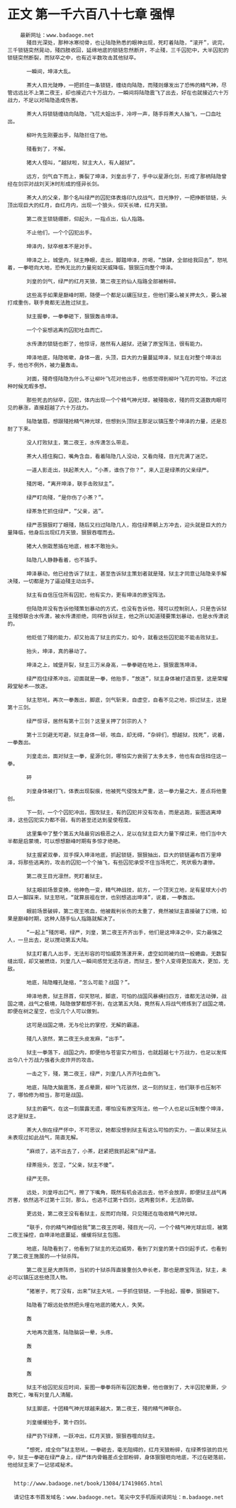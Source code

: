 # 正文 第一千六百八十七章 强悍
        最新网址：www.badaoge.net
          殘目光深处，那种冰寒彻骨，也让陆隐熟悉的眼神出现，死盯着陆隐，“滚开”，说完，三千锁链突然晃动，殘四肢收回，延绵地底的锁链忽然断开，不止殘，三千囚犯中，大半囚犯的锁链突然断裂，而狱卒之中，也有近半数攻击其他狱卒。
      
          一瞬间，坤泽大乱。
      
          茶大人目光陡睁，一把抓住一条锁链，缠绕向陆隐，而殘则爆发出了恐怖的精气神，尽管远远比不上第二夜王，却也接近六十万战力，一瞬间将陆隐震飞了出去，好在也就接近六十万战力，不足以对陆隐造成伤害。
      
          茶大人将锁链缠绕向陆隐，飞花大姐出手，冷哼一声，随手将茶大人抽飞，一口血吐出。
      
          柳叶先生刚要出手，陆隐拦住了他。
      
          殘看到了，不解。
      
          猪大人怪叫，“越狱啦，狱主大人，有人越狱”。
      
          远方，剑气自下而上，撕裂了坤泽，刘皇出手了，手中以星源化剑，形成了那柄陆隐曾经在剑宗对战刘天沐时形成的怪异长剑。
      
          茶大人的父亲，那个名叫绿严的囚犯体表烙印九纹战气，目光狰狞，一把挣断锁链，头顶出现巨大的红月，自红月内，出现一个狼头，仰天长啸，红月天狼。
      
          第二夜王锁链绷断，仰起头，一指点出，仙人指路。
      
          不止他们，一个个囚犯出手。
      
          坤泽内，狱卒根本不是对手。
      
          坤泽之上，城堡内，狱主睁眼，走出，脚踏坤泽，厉喝，“放肆，全部给我回去”，怒吼着，一拳咂向大地，恐怖无比的力量宛如天威降临，狠狠压向整个坤泽。
      
          刘皇的剑气，绿严的红月天狼，第二夜王的仙人指路全部被粉碎。
      
          这些高手如果是巅峰时期，随便一个都足以碾压狱主，但他们要么被关押太久，要么被打成重伤，联手竟都无法胜过狱主。
      
          狱主握拳，一拳拳砸下，狠狠轰击坤泽。
      
          一个个妄想逃离的囚犯吐血而亡。
      
          水传潇的锁链也断了，他惊讶，居然有人越狱，还破了原宝阵法，很有能力。
      
          坤泽地底，陆隐咳嗽，身体一震，头顶，巨大的力量蔓延坤泽，狱主在对整个坤泽出手，他也不例外，被力量轰击。
      
          对面，殘奇怪陆隐为什么不让柳叶飞花对他出手，他感觉得到柳叶飞花的可怕，不过这种时候无暇多想。
      
          那些死去的狱卒，囚犯，体内出现一个个精气神光球，被殘吸收，殘的符文道数肉眼可见的暴涨，直接超越了六十万战力。
      
          陆隐皱眉，想跟殘抢精气神光球，但想到头顶狱主那足以镇压整个坤泽的力量，还是忍耐了下来。
      
          没人打败狱主，第二夜王，水传潇怎么带走。
      
          茶大人捂住胸口，嘴角含血，看着陆隐几人没动，又看向殘，目光充满了迷茫。
      
          一道人影走出，扶起茶大人，“小茶，谁伤了你？”，来人正是绿茶的父亲绿严。
      
          殘厉喝，“离开坤泽，联手击败狱主”。
      
          绿严盯向殘，“是你伤了小茶？”。
      
          绿茶急忙抓住绿严，“父亲，逃”。
      
          绿严恶狠狠盯了眼殘，随后又扫过陆隐几人，抱住绿茶朝上方冲去，迎头就是巨大的力量降临，他身后出现红月天狼，狠狠吞噬而去。
      
          猪大人倒栽葱插在地底，根本不敢抬头。
      
          陆隐几人静静看着，也不插手。
      
          坤泽暴动，他已经告诉了狱主，甚至告诉狱主策划者就是殘，狱主才同意让陆隐亲手解决殘，一切都是为了逼迫殘主动出手。
      
          狱主有自信压住所有囚犯，他有实力，更有坤泽的原宝阵法。
      
          但陆隐并没有告诉他殘策划暴动的方式，也没有告诉他，殘可以控制别人，只是告诉狱主殘想联合水传潇，被水传潇拒绝，同样告诉狱主，他之所以知道殘要策划暴动，也是水传潇说的。
      
          他贬低了殘的能力，却又抬高了狱主的实力，如今，就看这些囚犯能不能击败狱主。
      
          抬头，坤泽，真的暴动了。
      
          坤泽之上，城堡开裂，狱主三万米身高，一拳拳砸在地上，狠狠震荡坤泽。
      
          绿严抱住绿茶冲出，迎面就是一拳，他抬手，“放逐”，狱主身体被打退百里，这是荣耀殿堂秘术——放逐。
      
          狱主怒吼，再次一拳轰出，脚底，剑气斩来，自虚空，自看不见之地，掠过狱主，这是第十三剑。
      
          绿严惊讶，居然有第十三剑？这里关押了剑宗的人？
      
          第十三剑避无可避，狱主身体一顿，咳血，却无碍，“杂碎们，想越狱，找死”，说着，一拳轰出。
      
          刘皇走出，面对狱主一拳，星源化剑，哪怕实力衰弱了太多太多，他也有自信挡住这一拳。
      
          砰
      
          刘皇身体被打飞，体表出现裂痕，他被死气侵蚀太严重，这一拳力量之大，差点将他重创。
      
          下一刻，一个个囚犯冲出，围攻狱主，有的囚犯并没有攻击，而是逃跑，妄图逃离坤泽，这些囚犯实力都不弱，有的甚至还达到星使程度。
      
          这里集中了整个第五大陆最穷凶极恶之人，足以在狱主巨大力量下撑过来，他们当中大半都是启蒙境，可以想想巅峰时期有多惊才绝艳。
      
          狱主握紧双拳，双手探入坤泽地底，抓起锁链，狠狠抽出，巨大的锁链遍布百万里坤泽，将那些逃离的，攻击的囚犯一个个抽飞，有些囚犯承受不住当场死亡，死状极为凄惨。
      
          第二夜王目光凛然，死盯着狱主。
      
          狱主眼前场景变换，他神色一变，精气神战技，前方，一个顶天立地，足有星球大小的巨人一脚踩来，狱主怒吼，“就算辰祖在世，也别想逃出坤泽”，说着，一拳轰出。
      
          眼前场景破碎，第二夜王咳血，他被裁判长伤的太重了，竟然被狱主直接破了幻境，如果是巅峰时期，这种人随手仙人指路就解决了。
      
          “一起上”殘厉喝，绿严，刘皇，第二夜王齐齐出手，他们是这坤泽之中，实力最强之人，一旦出去，足以搅动第五大陆。
      
          狱主盯着几人出手，无法形容的可怕威势荡漾开来，虚空如同被灼烧一般蜷曲，无数裂缝出现，却又被燃烧，刘皇几人一瞬间感觉无法存进，而狱主，整个人变得更加高大，更加，无敌。
      
          地底，陆隐瞳孔陡缩，“怎么可能？战国？”。
      
          坤泽地表，狱主昂首，仰天怒吼，脚底，可怕的战国风暴横扫四方，谁都无法动弹，战国之境，战气之极境，陆隐做梦都想不到，在这第五大陆，竟然有人将战气修炼到了战国之境，即便在树之星空，也没几个人可以做到。
      
          这可是战国之境，无与伦比的掌控，无解的霸道。
      
          殘几人骇然，第二夜王头皮发麻，“出手”。
      
          狱主一拳落下，战国之内，即便他与苍宙实力相当，也就超越七十万战力，也足以发挥出令八十万战力强者头皮炸开的攻击。
      
          一击之下，殘，第二夜王，绿严，刘皇几人齐齐吐血倒飞。
      
          地底，陆隐大脑震荡，差点晕厥，柳叶飞花骇然，这一刻的狱主，他们联手也压制不了，哪怕修为相当，那可是战国。
      
          狱主的霸气，在这一刻展露无遗，哪怕没有原宝阵法，他一个人也足以压制整个坤泽，这才是狱主。
      
          茶大人倒在绿严怀中，不可思议，她都没想到狱主有这么可怕的实力，一直以来狱主从未表现过如此战气，简直无解。
      
          “麻烦了，逃不出去了，小茶，赶紧把我抓起来”绿严道。
      
          绿茶摇头，苦涩，“父亲，狱主不傻”。
      
          绿严无奈。
      
          远处，刘皇呼出口气，擦了下嘴角，既然有机会逃出去，他不会放弃，即便狱主战气再厉害，依然逃不过第十三剑，那么，也逃不过第十四剑，这两套剑术，无法防御。
      
          更远处，第二夜王没有看狱主，反而盯向殘，只见殘还在吸收精气神光球。
      
          “联手，你的精气神借给我”第二夜王厉喝，殘目光一闪，一个个精气神光球出现，被第二夜王操控，自坤泽地底蔓延，缓缓将狱主包围。
      
          地底，陆隐看到了，他看到了狱主的无边威势，看到了刘皇的第十四剑起手式，也看到了第二夜王施展的——十狱杀阵。
      
          第二夜王是大原阵师，当初的十狱杀阵直接重创久申长老，那也是原宝阵法，狱主，未必可以镇压这些绝顶人物。
      
          “猪崽子，死了没有，出来”狱主大吼，一手抓住锁链，一手抬起，握拳，狠狠砸下。
      
          陆隐看了眼远处依然把头埋在地底的猪大人，失笑。
      
          轰
      
          大地再次震荡，陆隐脑袋一晕，头疼。
      
          轰
      
          轰
      
          轰
      
          狱主不给囚犯反应时间，妄图一拳拳将所有囚犯轰晕，他也做到了，大半囚犯晕厥，少数死亡，唯有刘皇几人清醒。
      
          狱主脚底，十团精气神光球越来越大，第二夜王，殘的精气神联合。
      
          刘皇缓缓抬手，第十四剑。
      
          绿严扔下绿茶，一跃冲出，红月天狼，狠狠吞噬向狱主。
      
          “想死，成全你”狱主怒吼，一拳砸去，毫无阻碍的，红月天狼粉碎，在绿茶惊骇的目光中，狱主一拳砸在绿严身上，绿严体内骨骼差点全部粉碎，身体狠狠咂向地底，不过在砸落前，他给狱主来了一记惩戒秘术。
      
      
      http://www.badaoge.net/book/13084/17419865.html
      
      请记住本书首发域名：www.badaoge.net。笔尖中文手机版阅读网址：m.badaoge.net